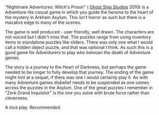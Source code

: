 "Nightmare Adventures: Witch's Prison" (
[Ghost Ship Studios](http://www.ghostshipstudios.com/)
2010) is a Adventure-lite casual game in which you guide the heroine to the heart of the mystery in Arkham Asylum. This isn't horror as such but there is a macabre edge to many of the scenes.

The game is well produced - user friendly, well drawn. The characters are not voiced but I didn't miss that. The puzzles range from using inventory items to standalone puzzles like sliders. There was only one what I would call a hidden object puzzle, and that was optional I think. As such this is a good game for Adventurers to play who bemoan the death of Adventure games.

The story is a journey to the Heart of Darkness, but perhaps the game needed to be longer to fully develop that journey. The ending of the game might hint at a sequel, if there was one I would certainly play it. As with many Adventure games disbelief needs to be suspended as one comes across the puzzles in the Asylum. One of the great puzzles I remember in "Zork Grand Inquisitor" is the one you solve with brute force rather than cleverness.

A nice play. Recommended.
